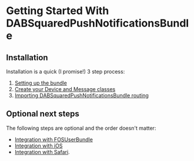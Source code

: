 Getting Started With DABSquaredPushNotificationsBundle
=====================================

## Installation

Installation is a quick (I promise!) 3 step process:

1. [Setting up the bundle](1-setting_up_the_bundle.md)
2. [Create your Device and Message classes](2-create_your_device_and_message_classes.md)
3. [Importing DABSquaredPushNotificationsBundle routing](3-importing_dabpushnotificationsbundle_routing.md)

## Optional next steps

The following steps are optional and the order doesn't matter:

- [Integration with FOSUserBundle](4-integrating_with_fosuserbundle.md)
- [Integration with iOS](5-integration_with_ios.md)
- [Integration with Safari](6-integration_with_safari.md).


